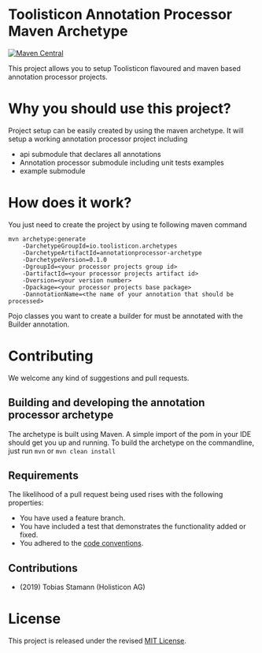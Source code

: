 # Toolisticon Annotation Processor Maven Archetype

[![Maven Central](https://maven-badges.herokuapp.com/maven-central/io.toolisticon.archetypes/annotationprocessor-archetype/badge.svg)](https://maven-badges.herokuapp.com/maven-central/io.toolisticon.archetypes/annotationprocessor-archetype)

This project allows you to setup Toolisticon flavoured and maven based annotation processor projects. 

# Why you should use this project?

Project setup can be easily created by using the maven archetype.
It will setup a working annotation processor project including

- api submodule that declares all annotations 
- Annotation processor submodule including unit tests examples
- example submodule


# How does it work?

You just need to create the project by using te following maven command

	mvn archetype:generate 
    	-DarchetypeGroupId=io.toolisticon.archetypes
    	-DarchetypeArtifactId=annotationprocessor-archetype
    	-DarchetypeVersion=0.1.0 
    	-DgroupId=<your processor projects group id>
    	-DartifactId=<your processor projects artifact id>
    	-Dversion=<your version number>
    	-Dpackage=<your processor projects base package>
    	-DannotationName=<the name of your annotation that should be processed>
    	


Pojo classes you want to create a builder for must be annotated with the Builder annotation.

# Contributing

We welcome any kind of suggestions and pull requests.

## Building and developing the annotation processor archetype

The archetype is built using Maven.
A simple import of the pom in your IDE should get you up and running. To build the archetype on the commandline, just run `mvn` or `mvn clean install`

## Requirements

The likelihood of a pull request being used rises with the following properties:

- You have used a feature branch.
- You have included a test that demonstrates the functionality added or fixed.
- You adhered to the [code conventions](http://www.oracle.com/technetwork/java/javase/documentation/codeconvtoc-136057.html).

## Contributions

- (2019) Tobias Stamann (Holisticon AG)

# License

This project is released under the revised [MIT License](LICENSE).
